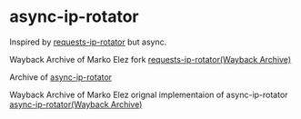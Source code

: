 # async-ip-rotator

Inspired by [requests-ip-rotator](https://github.com/Ge0rg3/requests-ip-rotator/tree/main) but async.

Wayback Archive of Marko Elez fork [requests-ip-rotator(Wayback Archive)](https://web.archive.org/web/20250423135636/https://github.com/markoelez/requests-ip-rotator/tree/main) 

Archive of [async-ip-rotator](https://github.com/markoelez/async-ip-rotator/tree/main)

Wayback Archive of Marko Elez orignal implementaion of async-ip-rotator [async-ip-rotator(Wayback Archive)](https://web.archive.org/web/20250423135636/https://github.com/markoelez/requests-ip-rotator/tree/main) 
